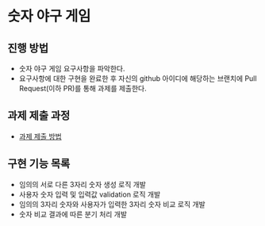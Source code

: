 # 숫자 야구 게임
## 진행 방법
* 숫자 야구 게임 요구사항을 파악한다.
* 요구사항에 대한 구현을 완료한 후 자신의 github 아이디에 해당하는 브랜치에 Pull Request(이하 PR)를 통해 과제를 제출한다.

## 과제 제출 과정
* [과제 제출 방법](https://github.com/next-step/nextstep-docs/tree/master/precourse)

## 구현 기능 목록
* 임의의 서로 다른 3자리 숫자 생성 로직 개발
* 사용자 숫자 입력 및 입력값 validation 로직 개발
* 임의의 3자리 숫자와 사용자가 입력한 3자리 숫자 비교 로직 개발
* 숫자 비교 결과에 따른 분기 처리 개발